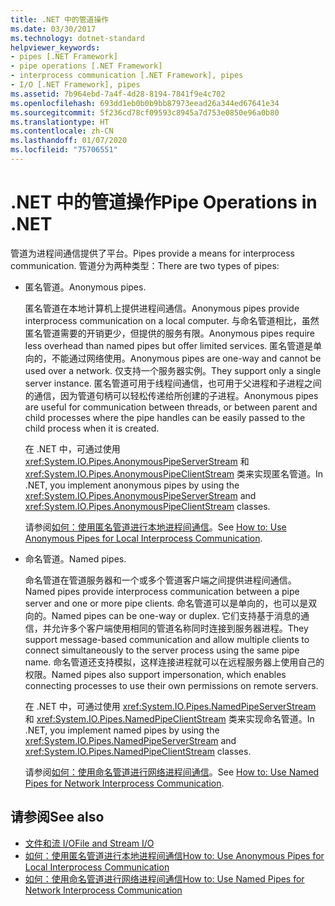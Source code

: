 ```yaml
---
title: .NET 中的管道操作
ms.date: 03/30/2017
ms.technology: dotnet-standard
helpviewer_keywords:
- pipes [.NET Framework]
- pipe operations [.NET Framework]
- interprocess communication [.NET Framework], pipes
- I/O [.NET Framework], pipes
ms.assetid: 7b964ebd-7a4f-4d28-8194-7841f9e4c702
ms.openlocfilehash: 693dd1eb0b0b9bb87973eead26a344ed67641e34
ms.sourcegitcommit: 5f236cd78cf09593c8945a7d753e0850e96a0b80
ms.translationtype: HT
ms.contentlocale: zh-CN
ms.lasthandoff: 01/07/2020
ms.locfileid: "75706551"
---
```

# <a name="pipe-operations-in-net"></a><span data-ttu-id="7e06a-102">.NET 中的管道操作</span><span class="sxs-lookup"><span data-stu-id="7e06a-102">Pipe Operations in .NET</span></span>
<span data-ttu-id="7e06a-103">管道为进程间通信提供了平台。</span><span class="sxs-lookup"><span data-stu-id="7e06a-103">Pipes provide a means for interprocess communication.</span></span> <span data-ttu-id="7e06a-104">管道分为两种类型：</span><span class="sxs-lookup"><span data-stu-id="7e06a-104">There are two types of pipes:</span></span>  
  
- <span data-ttu-id="7e06a-105">匿名管道。</span><span class="sxs-lookup"><span data-stu-id="7e06a-105">Anonymous pipes.</span></span>  
  
     <span data-ttu-id="7e06a-106">匿名管道在本地计算机上提供进程间通信。</span><span class="sxs-lookup"><span data-stu-id="7e06a-106">Anonymous pipes provide interprocess communication on a local computer.</span></span> <span data-ttu-id="7e06a-107">与命名管道相比，虽然匿名管道需要的开销更少，但提供的服务有限。</span><span class="sxs-lookup"><span data-stu-id="7e06a-107">Anonymous pipes require less overhead than named pipes but offer limited services.</span></span> <span data-ttu-id="7e06a-108">匿名管道是单向的，不能通过网络使用。</span><span class="sxs-lookup"><span data-stu-id="7e06a-108">Anonymous pipes are one-way and cannot be used over a network.</span></span> <span data-ttu-id="7e06a-109">仅支持一个服务器实例。</span><span class="sxs-lookup"><span data-stu-id="7e06a-109">They support only a single server instance.</span></span> <span data-ttu-id="7e06a-110">匿名管道可用于线程间通信，也可用于父进程和子进程之间的通信，因为管道句柄可以轻松传递给所创建的子进程。</span><span class="sxs-lookup"><span data-stu-id="7e06a-110">Anonymous pipes are useful for communication between threads, or between parent and child processes where the pipe handles can be easily passed to the child process when it is created.</span></span>  
  
     <span data-ttu-id="7e06a-111">在 .NET 中，可通过使用 <xref:System.IO.Pipes.AnonymousPipeServerStream> 和 <xref:System.IO.Pipes.AnonymousPipeClientStream> 类来实现匿名管道。</span><span class="sxs-lookup"><span data-stu-id="7e06a-111">In .NET, you implement anonymous pipes by using the <xref:System.IO.Pipes.AnonymousPipeServerStream> and <xref:System.IO.Pipes.AnonymousPipeClientStream> classes.</span></span>  
  
     <span data-ttu-id="7e06a-112">请参阅[如何：使用匿名管道进行本地进程间通信](../../../docs/standard/io/how-to-use-anonymous-pipes-for-local-interprocess-communication.md)。</span><span class="sxs-lookup"><span data-stu-id="7e06a-112">See [How to: Use Anonymous Pipes for Local Interprocess Communication](../../../docs/standard/io/how-to-use-anonymous-pipes-for-local-interprocess-communication.md).</span></span>  
  
- <span data-ttu-id="7e06a-113">命名管道。</span><span class="sxs-lookup"><span data-stu-id="7e06a-113">Named pipes.</span></span>  
  
     <span data-ttu-id="7e06a-114">命名管道在管道服务器和一个或多个管道客户端之间提供进程间通信。</span><span class="sxs-lookup"><span data-stu-id="7e06a-114">Named pipes provide interprocess communication between a pipe server and one or more pipe clients.</span></span> <span data-ttu-id="7e06a-115">命名管道可以是单向的，也可以是双向的。</span><span class="sxs-lookup"><span data-stu-id="7e06a-115">Named pipes can be one-way or duplex.</span></span> <span data-ttu-id="7e06a-116">它们支持基于消息的通信，并允许多个客户端使用相同的管道名称同时连接到服务器进程。</span><span class="sxs-lookup"><span data-stu-id="7e06a-116">They support message-based communication and allow multiple clients to connect simultaneously to the server process using the same pipe name.</span></span> <span data-ttu-id="7e06a-117">命名管道还支持模拟，这样连接进程就可以在远程服务器上使用自己的权限。</span><span class="sxs-lookup"><span data-stu-id="7e06a-117">Named pipes also support impersonation, which enables connecting processes to use their own permissions on remote servers.</span></span>  
  
     <span data-ttu-id="7e06a-118">在 .NET 中，可通过使用 <xref:System.IO.Pipes.NamedPipeServerStream> 和 <xref:System.IO.Pipes.NamedPipeClientStream> 类来实现命名管道。</span><span class="sxs-lookup"><span data-stu-id="7e06a-118">In .NET, you implement named pipes by using the <xref:System.IO.Pipes.NamedPipeServerStream> and <xref:System.IO.Pipes.NamedPipeClientStream> classes.</span></span>  
  
     <span data-ttu-id="7e06a-119">请参阅[如何：使用命名管道进行网络进程间通信](../../../docs/standard/io/how-to-use-named-pipes-for-network-interprocess-communication.md)。</span><span class="sxs-lookup"><span data-stu-id="7e06a-119">See [How to: Use Named Pipes for Network Interprocess Communication](../../../docs/standard/io/how-to-use-named-pipes-for-network-interprocess-communication.md).</span></span>  
  
## <a name="see-also"></a><span data-ttu-id="7e06a-120">请参阅</span><span class="sxs-lookup"><span data-stu-id="7e06a-120">See also</span></span>

- [<span data-ttu-id="7e06a-121">文件和流 I/O</span><span class="sxs-lookup"><span data-stu-id="7e06a-121">File and Stream I/O</span></span>](../../../docs/standard/io/index.md)
- [<span data-ttu-id="7e06a-122">如何：使用匿名管道进行本地进程间通信</span><span class="sxs-lookup"><span data-stu-id="7e06a-122">How to: Use Anonymous Pipes for Local Interprocess Communication</span></span>](../../../docs/standard/io/how-to-use-anonymous-pipes-for-local-interprocess-communication.md)
- [<span data-ttu-id="7e06a-123">如何：使用命名管道进行网络进程间通信</span><span class="sxs-lookup"><span data-stu-id="7e06a-123">How to: Use Named Pipes for Network Interprocess Communication</span></span>](../../../docs/standard/io/how-to-use-named-pipes-for-network-interprocess-communication.md)
